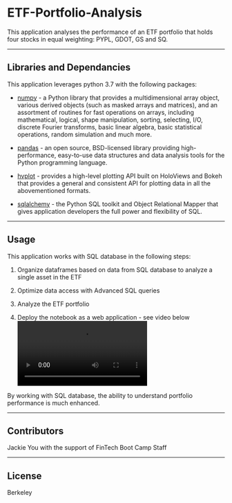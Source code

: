 # ETF-Portfolio-Analysis

This application analyses the performance of an ETF portfolio that holds four stocks in equal weighting: PYPL, GDOT, GS and SQ.

---

## Libraries and Dependancies

This application leverages python 3.7 with the following packages:

* [numpy](https://numpy.org/doc/) - a Python library that provides a multidimensional array object, various derived objects (such as masked arrays and matrices), and an assortment of routines for fast operations on arrays, including mathematical, logical, shape manipulation, sorting, selecting, I/O, discrete Fourier transforms, basic linear algebra, basic statistical operations, random simulation and much more.

* [pandas](https://pandas.pydata.org/docs/) - an open source, BSD-licensed library providing high-performance, easy-to-use data structures and data analysis tools for the Python programming language.

* [hvplot](https://hvplot.holoviz.org/user_guide/Introduction.html) - provides a high-level plotting API built on HoloViews and Bokeh that provides a general and consistent API for plotting data in all the abovementioned formats.

* [sqlalchemy](https://www.sqlalchemy.org/) - the Python SQL toolkit and Object Relational Mapper that gives application developers the full power and flexibility of SQL.

---

## Usage

This application works with SQL database in the following steps:

1. Organize dataframes based on data from SQL database to analyze a single asset in the ETF

2. Optimize data access with Advanced SQL queries

3. Analyze the ETF portfolio

4. Deploy the notebook as a web application - see video below
 ![voila](https://github.com/Jyou965/ETF-Portfolio-Analysis/blob/main/Voila.mov)

By working with SQL database, the ability to understand portfolio performance is much enhanced.

---

## Contributors

Jackie You with the support of FinTech Boot Camp Staff

---

## License

Berkeley